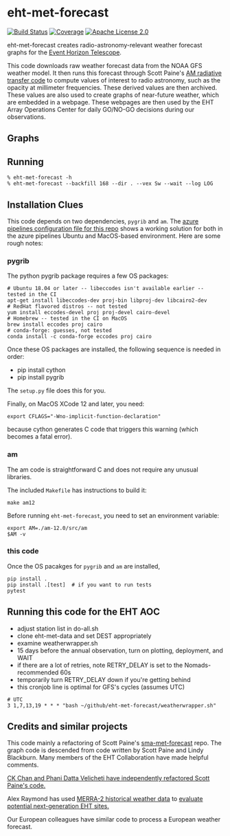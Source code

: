 # eht-met-forecast

[![Build Status](https://dev.azure.com/lindahl0577/eht-met-forecast/_apis/build/status/lindahl0577.eht-met-forecast?branchName=main)](https://dev.azure.com/lindahl0577/eht-met-forecast/_build/latest?definitionId=3&branchName=main) [![Coverage](https://coveralls.io/repos/github/wumpus/eht-met-forecast/badge.svg?branch=main)](https://coveralls.io/github/wumpus/eht-met-forecast?branch=main) [![Apache License 2.0](https://img.shields.io/github/license/wumpus/eht-met-forecast.svg)](LICENSE)

eht-met-forecast creates radio-astronomy-relevant weather forecast
graphs for the
[Event Horizon Telescope](https://eventhorizontelescope.org/).

This code downloads raw weather forecast data from the NOAA GFS weather model.
It then runs this forecast through Scott Paine's
[AM radiative transfer code](https://doi.org/10.5281/zenodo.640645)
to compute values of interest to radio astronomy, such as the opacity
at millimeter frequencies. These derived values are then archived.
These values are also used to create graphs of near-future weather, which are
embedded in a webpage. These webpages are then used by the
EHT Array Operations Center for daily GO/NO-GO decisions during our observations.

## Graphs



## Running

```
% eht-met-forecast -h
% eht-met-forecast --backfill 168 --dir . --vex Sw --wait --log LOG
```

## Installation Clues

This code depends on two dependencies, `pygrib` and `am`. The [azure
pipelines configuration file for this repo](azure-pipelines.yml) shows
a working solution for both in the azure pipelines Ubuntu and
MacOS-based environment. Here are some rough notes:

### pygrib

The python pygrib package requires a few OS packages:

```
# Ubuntu 18.04 or later -- libeccodes isn't available earlier -- tested in the CI
apt-get install libeccodes-dev proj-bin libproj-dev libcairo2-dev
# RedHat flavored distros -- not tested
yum install eccodes-devel proj proj-devel cairo-devel
# Homebrew -- tested in the CI on MacOS
brew install eccodes proj cairo
# conda-forge: guesses, not tested
conda install -c conda-forge eccodes proj cairo
```

Once these OS packages are installed, the following sequence is needed in order:

- pip install cython
- pip install pygrib

The `setup.py` file does this for you.

Finally, on MacOS XCode 12 and later, you need:

`export CFLAGS="-Wno-implicit-function-declaration"`

because cython generates C code that triggers this warning (which becomes a fatal error).

### am

The am code is straightforward C and does not require any unusual libraries.

The included `Makefile` has instructions to build it:

`make am12`

Before running `eht-met-forecast`, you need to set an environment variable:

```
export AM=./am-12.0/src/am
$AM -v
```

### this code

Once the OS pacakges for `pygrib` and `am` are installed,

```
pip install .
pip install .[test]  # if you want to run tests
pytest
```

## Running this code for the EHT AOC

- adjust station list in do-all.sh
- clone eht-met-data and set DEST appropriately
- examine weatherwrapper.sh
- 15 days before the annual observation, turn on plotting, deployment, and WAIT
- if there are a lot of retries, note RETRY_DELAY is set to the Nomads-recommended 60s
- temporarily turn RETRY_DELAY down if you're getting behind
- this cronjob line is optimal for GFS's cycles (assumes UTC)

```
# UTC
3 1,7,13,19 * * * "bash ~/github/eht-met-forecast/weatherwrapper.sh"
```

## 

## Credits and similar projects

This code mainly a refactoring of Scott Paine's
[sma-met-forecast](https://github.com/Smithsonian/sma-met-forecast) repo.
The graph code is descended from code written by Scott Paine and Lindy
Blackburn. Many members of the EHT Collaboration have made helpful comments.

[CK Chan and Phani Datta Velicheti have independently refactored Scott Paine's code.](https://github.com/focisrc/ucast)

Alex Raymond has used [MERRA-2 historical weather data](https://gmao.gsfc.nasa.gov/reanalysis/MERRA-2/) to [evaluate
potential next-generation EHT sites.](https://arxiv.org/abs/2102.05482)

Our European colleagues have similar code to process a European weather forecast.
